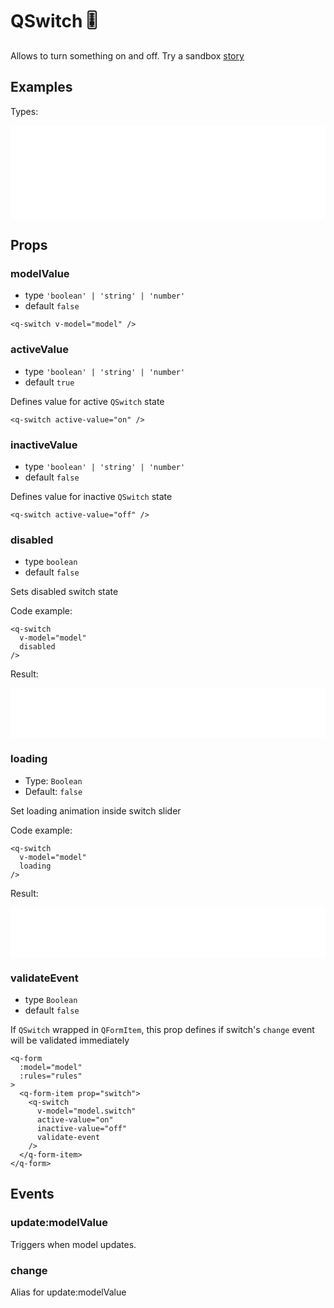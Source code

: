 # QSwitch 🎚

Allows to turn something on and off. Try a sandbox [story](https://qui-max.netlify.app/?path=/story/components-QSwitch--default)

## Examples

Types:

<iframe height="150" style="width: 100%;" scrolling="no" frameborder="no" src="/QSwitch/default.html"></iframe>

## Props

### modelValue

- type `'boolean' | 'string' | 'number'`
- default `false`

```vue
<q-switch v-model="model" />
```

### activeValue

- type `'boolean' | 'string' | 'number'`
- default `true`

Defines value for active `QSwitch` state

```vue
<q-switch active-value="on" />
```

### inactiveValue

- type `'boolean' | 'string' | 'number'`
- default `false`

Defines value for inactive `QSwitch` state

```vue
<q-switch active-value="off" />
```

### disabled

- type `boolean`
- default `false`

Sets disabled switch state

Code example:

```vue {3}
<q-switch
  v-model="model"
  disabled
/>
```

Result:

<iframe height="80" style="width: 100%;" scrolling="no" frameborder="no" src="/QSwitch/disabled.html"></iframe>

### loading

- Type: `Boolean`
- Default: `false`

Set loading animation inside switch slider

Code example:

```vue {3}
<q-switch
  v-model="model"
  loading
/>
```

Result:

<iframe height="80" style="width: 100%;" scrolling="no" frameborder="no" src="/QSwitch/loading.html"></iframe>

### validateEvent

- type `Boolean`
- default `false`

If `QSwitch` wrapped in `QFormItem`, this prop defines if switch's `change` event will be validated immediately

```vue {10}
<q-form
  :model="model"
  :rules="rules"
>
  <q-form-item prop="switch">
    <q-switch 
      v-model="model.switch"
      active-value="on"
      inactive-value="off"
      validate-event
    />
  </q-form-item>
</q-form>
```

## Events

### update:modelValue

Triggers when model updates.

### change

Alias for update:modelValue
